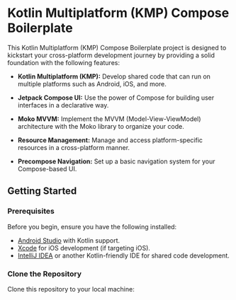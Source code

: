 # Kotlin Multiplatform (KMP) Compose Boilerplate

This Kotlin Multiplatform (KMP) Compose Boilerplate project is designed to kickstart your cross-platform development journey by providing a solid foundation with the following features:

- **Kotlin Multiplatform (KMP):** Develop shared code that can run on multiple platforms such as Android, iOS, and more.

- **Jetpack Compose UI:** Use the power of Compose for building user interfaces in a declarative way.

- **Moko MVVM:** Implement the MVVM (Model-View-ViewModel) architecture with the Moko library to organize your code.

- **Resource Management:** Manage and access platform-specific resources in a cross-platform manner.

- **Precompose Navigation:** Set up a basic navigation system for your Compose-based UI.

## Getting Started

### Prerequisites

Before you begin, ensure you have the following installed:

- [Android Studio](https://developer.android.com/studio) with Kotlin support.
- [Xcode](https://developer.apple.com/xcode/) for iOS development (if targeting iOS).
- [IntelliJ IDEA](https://www.jetbrains.com/idea/) or another Kotlin-friendly IDE for shared code development.

### Clone the Repository

Clone this repository to your local machine:
